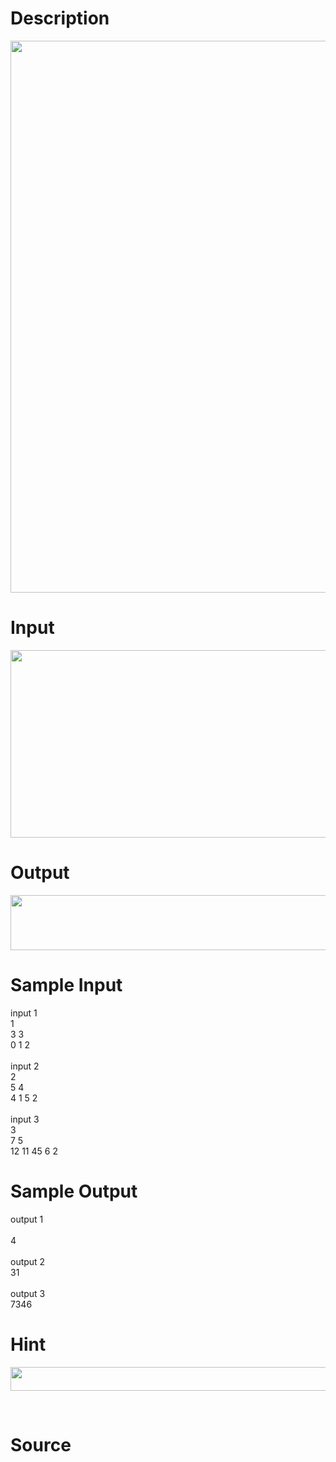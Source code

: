 
# Description

<div class="content"><p><img src="/source/bzoj/4772/img/aHR0cHM6Ly9seWRzeS5jb20vSnVkZ2VPbmxpbmUvdXBsb2FkLzIwMTcwMy8xKDEpLnBuZw==.png" width="917" height="883" alt=""/></p>
<p></p></div>

# Input

<div class="content"><p><img src="/source/bzoj/4772/img/aHR0cHM6Ly9seWRzeS5jb20vSnVkZ2VPbmxpbmUvdXBsb2FkLzIwMTcwMy8yLnBuZw==.png" width="801" height="300" alt=""/></p>
<p></p></div>

# Output

<div class="content"><p><img src="/source/bzoj/4772/img/aHR0cHM6Ly9seWRzeS5jb20vSnVkZ2VPbmxpbmUvdXBsb2FkLzIwMTcwMy8zLnBuZw==.png" width="834" height="88" alt=""/></p>
<p></p></div>

# Sample Input

<div class="content"><span class="sampledata">input 1<br/>
1<br/>
3 3<br/>
0 1 2<br/>
<br/>
input 2<br/>
2<br/>
5 4<br/>
4 1 5 2<br/>
<br/>
input 3<br/>
3 <br/>
7 5<br/>
12 11 45 6 2<br/>
</span></div>

# Sample Output

<div class="content"><span class="sampledata">output 1<br/>
<br/>
4<br/>
<br/>
output 2<br/>
31<br/>
<br/>
output 3<br/>
7346</span></div>

# Hint

<div class="content"><p></p><p><img src="/source/bzoj/4772/img/aHR0cHM6Ly9seWRzeS5jb20vSnVkZ2VPbmxpbmUvdXBsb2FkLzIwMTcwMy83LnBuZw==.png" width="616" height="38" alt=""/></p><br/>
<p></p><p></p></div>

# Source

<div class="content"><p><a href="problemset.php?search="></a></p></div>

